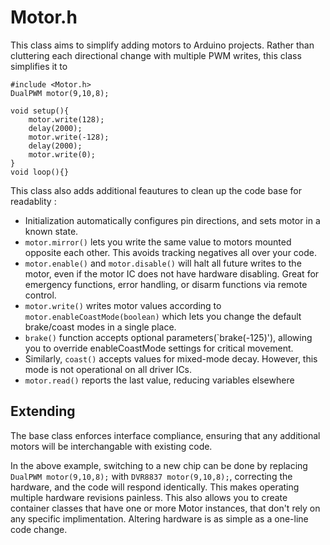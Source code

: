 # Motor.h

This class aims to simplify adding motors to Arduino projects. Rather than cluttering each directional change with multiple PWM writes, this class simplifies it to
``` Arduino
#include <Motor.h>
DualPWM motor(9,10,8);

void setup(){
	motor.write(128);
	delay(2000);
	motor.write(-128);
	delay(2000);
	motor.write(0);
}
void loop(){}
```

This class also adds additional feautures to clean up the code base for readablity :

- Initialization automatically configures pin directions, and sets motor in a known state.
- `motor.mirror()` lets you write the same value to motors mounted opposite each other. This avoids tracking negatives all over your code.
- `motor.enable()` and `motor.disable()` will halt all future writes to the motor, even if the motor IC does not have hardware disabling. Great for emergency functions, error handling, or disarm functions via remote control.
- `motor.write()` writes motor values according to  `motor.enableCoastMode(boolean)` which lets you change the default brake/coast modes in a single place.
- `brake()` function accepts optional parameters(`brake(-125)'), allowing you to override enableCoastMode settings for critical movement. 
- Similarly, `coast()` accepts values for mixed-mode decay. However, this mode is not operational on all driver ICs.
- `motor.read()` reports the last value, reducing variables elsewhere


## Extending 
The base class enforces interface compliance, ensuring that any additional motors will be interchangable with existing code. 

In the above example, switching to a new chip can be done by replacing `DualPWM motor(9,10,8);` with  `DVR8837 motor(9,10,8);`, 
correcting the hardware, and the code will respond identically. This makes operating multiple hardware revisions painless. This also allows you to create container
classes that have one or more Motor instances, that don't rely on any specific implimentation. Altering hardware is as simple as a one-line code change.
 

